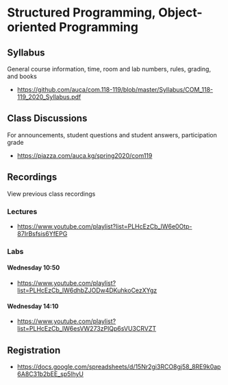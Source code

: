 Structured Programming, Object-oriented Programming
===================================================

## Syllabus

General course information, time, room and lab numbers, rules, grading, and
books

* <https://github.com/auca/com.118-119/blob/master/Syllabus/COM_118-119_2020_Syllabus.pdf>

## Class Discussions

For announcements, student questions and student answers, participation grade

* <https://piazza.com/auca.kg/spring2020/com119>

## Recordings

View previous class recordings

### Lectures

* <https://www.youtube.com/playlist?list=PLHcEzCb_lW6e0Otp-87IrBsfsis6YfEPG>

### Labs

#### Wednesday 10:50

* <https://www.youtube.com/playlist?list=PLHcEzCb_lW6dhbZJODw4DKuhkoCezXYgz>

#### Wednesday 14:10

* <https://www.youtube.com/playlist?list=PLHcEzCb_lW6esVW273zPlQp6sVU3CRVZT>

## Registration

* <https://docs.google.com/spreadsheets/d/15Nr2gi3RCO8gj58_8RE9k0ap6A8C31b2bEE_sp5lhyU>

